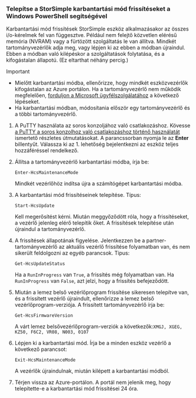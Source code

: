 ### <a name="install-maintenance-mode-updates-via-windows-powershell-for-storsimple"></a>Telepítse a StorSimple karbantartási mód frissítéseket a Windows PowerShell segítségével

Karbantartási mód frissítések StorSimple eszköz alkalmazásakor az összes i/o-kérelmek fel van függesztve. Például nem felejtő közvetlen elérésű memória (NVRAM) vagy a fürtözött szolgáltatás le van állítva. Mindkét tartományvezérlők adja meg, vagy lépjen ki az ebben a módban újraindul. Ebben a módban való kilépéskor a szolgáltatások folytatása, és a kifogástalan állapotú. (Ez eltarthat néhány percig.)

> [!IMPORTANT]
> * Mielőtt karbantartási módba, ellenőrizze, hogy mindkét eszközvezérlők kifogástalan az Azure portálon. Ha a tartományvezérlő nem működik megfelelően, [forduljon a Microsoft ügyfélszolgálatához](../articles/storsimple/storsimple-8000-contact-microsoft-support.md) a következő lépéseket.
> * Ha karbantartási módban, módosítania először egy tartományvezérlő és a többi tartományvezérlő.

1. A PuTTY használata az soros konzoljához való csatlakozáshoz. Kövesse [a PuTTY a soros konzolhoz való csatlakozáshoz történő használatát](../articles/storsimple/storsimple-8000-deployment-walkthrough-u2.md#use-putty-to-connect-to-the-device-serial-console) ismertető részletes útmutatásokat. A parancssorban nyomja le az **Enter** billentyűt. Válassza ki az 1. lehetőség bejelentkezni az eszköz teljes hozzáféréssel rendelkező.

2. Állítsa a tartományvezérlő karbantartási módba, írja be:
    
    `Enter-HcsMaintenanceMode`

    Mindkét vezérlőhöz indítsa újra a számítógépet karbantartási módba.

3. A karbantartási mód frissítéseinek telepítése. Típus:

    `Start-HcsUpdate`

    Kell megerősítést kérni. Miután meggyőződött róla, hogy a frissítéseket, a vezérlő jelenleg elérő telepítik őket. A frissítések telepítése után újraindul a tartományvezérlő.

4. A frissítések állapotának figyelése. Jelentkezzen be a partner-tartományvezérlő az aktuális vezérlő frissítése folyamatban van, és nem sikerült feldolgozni az egyéb parancsok. Típus:

    `Get-HcsUpdateStatus`

    Ha a `RunInProgress` van `True`, a frissítés még folyamatban van. Ha `RunInProgress` van `False`, azt jelzi, hogy a frissítés befejeződött.

5. Miután a lemez belső vezérlőprogram frissítése sikeresen telepítve van, és a frissített vezérlő újraindult, ellenőrizze a lemez belső vezérlőprogram-verziója. A frissített tartományvezérlő írja be:

    `Get-HcsFirmwareVersion`
   
    A várt lemez belsővezérlőprogram-verziók a következők:`XMGJ, XGEG, KZ50, F6C2, VR08, N003, 0107`

6. Lépjen ki a karbantartási mód. Írja be a minden eszköz vezérlő a következő parancsot:

    `Exit-HcsMaintenanceMode`

    A vezérlők újraindulnak, miután kilépett a karbantartási módból.

7. Térjen vissza az Azure-portálon. A portál nem jelenik meg, hogy telepítette-e a karbantartási mód frissítései 24 óra.